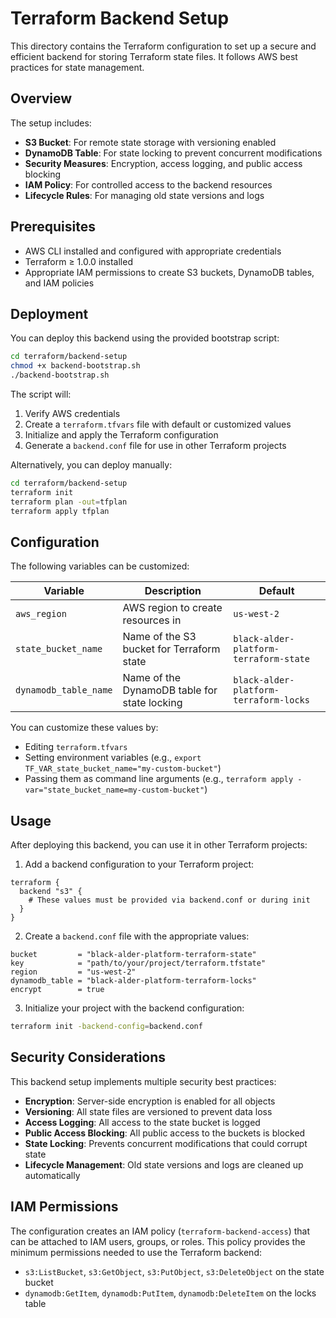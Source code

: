 # Terraform Backend Setup

This directory contains the Terraform configuration to set up a secure and efficient backend for storing Terraform state files. It follows AWS best practices for state management.

## Overview

The setup includes:

- **S3 Bucket**: For remote state storage with versioning enabled
- **DynamoDB Table**: For state locking to prevent concurrent modifications
- **Security Measures**: Encryption, access logging, and public access blocking
- **IAM Policy**: For controlled access to the backend resources
- **Lifecycle Rules**: For managing old state versions and logs

## Prerequisites

- AWS CLI installed and configured with appropriate credentials
- Terraform ≥ 1.0.0 installed
- Appropriate IAM permissions to create S3 buckets, DynamoDB tables, and IAM policies

## Deployment

You can deploy this backend using the provided bootstrap script:

```bash
cd terraform/backend-setup
chmod +x backend-bootstrap.sh
./backend-bootstrap.sh
```

The script will:

1. Verify AWS credentials
2. Create a `terraform.tfvars` file with default or customized values
3. Initialize and apply the Terraform configuration
4. Generate a `backend.conf` file for use in other Terraform projects

Alternatively, you can deploy manually:

```bash
cd terraform/backend-setup
terraform init
terraform plan -out=tfplan
terraform apply tfplan
```

## Configuration

The following variables can be customized:

| Variable              | Description                                  | Default                            |
| --------------------- | -------------------------------------------- | ---------------------------------- |
| `aws_region`          | AWS region to create resources in            | `us-west-2`                        |
| `state_bucket_name`   | Name of the S3 bucket for Terraform state    | `black-alder-platform-terraform-state` |
| `dynamodb_table_name` | Name of the DynamoDB table for state locking | `black-alder-platform-terraform-locks` |

You can customize these values by:

- Editing `terraform.tfvars`
- Setting environment variables (e.g., `export TF_VAR_state_bucket_name="my-custom-bucket"`)
- Passing them as command line arguments (e.g., `terraform apply -var="state_bucket_name=my-custom-bucket"`)

## Usage

After deploying this backend, you can use it in other Terraform projects:

1. Add a backend configuration to your Terraform project:

```hcl
terraform {
  backend "s3" {
    # These values must be provided via backend.conf or during init
  }
}
```

2. Create a `backend.conf` file with the appropriate values:

```hcl
bucket         = "black-alder-platform-terraform-state"
key            = "path/to/your/project/terraform.tfstate"
region         = "us-west-2"
dynamodb_table = "black-alder-platform-terraform-locks"
encrypt        = true
```

3. Initialize your project with the backend configuration:

```bash
terraform init -backend-config=backend.conf
```

## Security Considerations

This backend setup implements multiple security best practices:

- **Encryption**: Server-side encryption is enabled for all objects
- **Versioning**: All state files are versioned to prevent data loss
- **Access Logging**: All access to the state bucket is logged
- **Public Access Blocking**: All public access to the buckets is blocked
- **State Locking**: Prevents concurrent modifications that could corrupt state
- **Lifecycle Management**: Old state versions and logs are cleaned up automatically

## IAM Permissions

The configuration creates an IAM policy (`terraform-backend-access`) that can be attached to IAM users, groups, or roles. This policy provides the minimum permissions needed to use the Terraform backend:

- `s3:ListBucket`, `s3:GetObject`, `s3:PutObject`, `s3:DeleteObject` on the state bucket
- `dynamodb:GetItem`, `dynamodb:PutItem`, `dynamodb:DeleteItem` on the locks table
